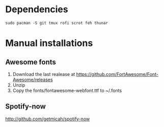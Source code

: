 # Dependencies

```sudo pacman -S git tmux rofi scrot feh thunar```

# Manual installations

## Awesome fonts

1. Download the last realease at https://github.com/FortAwesome/Font-Awesome/releases
2. Unzip
3. Copy the fonts/fontawesome-webfont.ttf to ~/.fonts

## Spotify-now

http://github.com/getmicah/spotify-now



